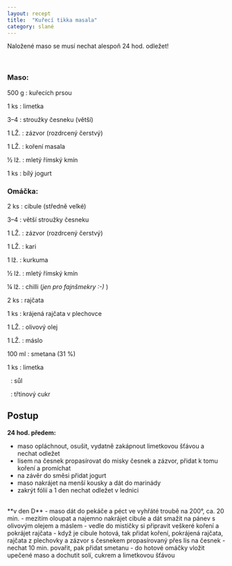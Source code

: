 ```yaml
---
layout: recept
title:  "Kuřecí tikka masala"
category: slané
---
```


Naložené maso se musí nechat alespoň 24 hod. odležet!

<br>

<div class="ingredience" markdown="1">

### Maso: 

500 g
: kuřecích prsou

1 ks
: limetka

3–4
: stroužky česneku (větší)

1 LŽ.
: zázvor (rozdrcený čerstvý)

1 LŽ.
: koření masala

½ lž.
: mletý římský kmín

1 ks
: bílý jogurt

### Omáčka:

2 ks
: cibule (středně velké)

3–4
: větší stroužky česneku

1 LŽ.
: zázvor (rozdrcený čerstvý)

1 LŽ.
: kari

1 lž.
: kurkuma

½ lž.
: mletý římský kmín

¼ lž.
: chilli (*jen pro fajnšmekry :-)* )

2 ks
: rajčata

1 ks
: krájená rajčata v plechovce

1 LŽ.
: olivový olej

1 LŽ.
: máslo

100 ml
: smetana (31 %)

1 ks
: limetka

&nbsp;
: sůl

&nbsp;
: třtinový cukr

</div>

## Postup

<div class="postup" markdown="1">  

**24 hod. předem:**
- maso opláchnout, osušit, vydatně zakápnout limetkovou šťávou a nechat odležet
- lisem na česnek propasírovat do misky česnek a zázvor, přidat k tomu koření a promíchat
- na závěr do směsi přidat jogurt
- maso nakrájet na menší kousky a dát do marinády
- zakrýt fólií a 1 den nechat odležet v lednici
<br>
**v den D**
- maso dát do pekáče a péct ve vyhřáté troubě na 200°, ca. 20 min.
- mezitím oloupat a najemno nakrájet cibule a dát smažit na pánev s olivovým olejem a máslem
- vedle do mističky si připravit veškeré koření a pokrájet rajčata
- když je cibule hotová, tak přidat koření, pokrájená rajčata, rajčata z plechovky a zázvor s česnekem propasírovaný přes lis na česnek
- nechat 10 min. povařit, pak přidat smetanu
- do hotové omáčky vložit upečené maso a dochutit solí, cukrem a limetkovou šťávou
     
</div>
